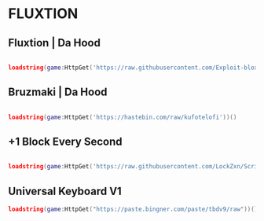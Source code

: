 # FLUXTION

## Fluxtion | Da Hood

```lua

loadstring(game:HttpGet('https://raw.githubusercontent.com/Exploit-blox/ComboX/main/ComboXDh'))()

```

## Bruzmaki | Da Hood

```lua

loadstring(game:HttpGet('https://hastebin.com/raw/kufotelofi'))()

```

## +1 Block Every Second

```lua

loadstring(game:HttpGet('https://raw.githubusercontent.com/LockZxn/Script/main/RxzenGoat')()

```

## Universal Keyboard V1

```lua
loadstring(game:HttpGet("https://paste.bingner.com/paste/tbdv9/raw"))()
```
